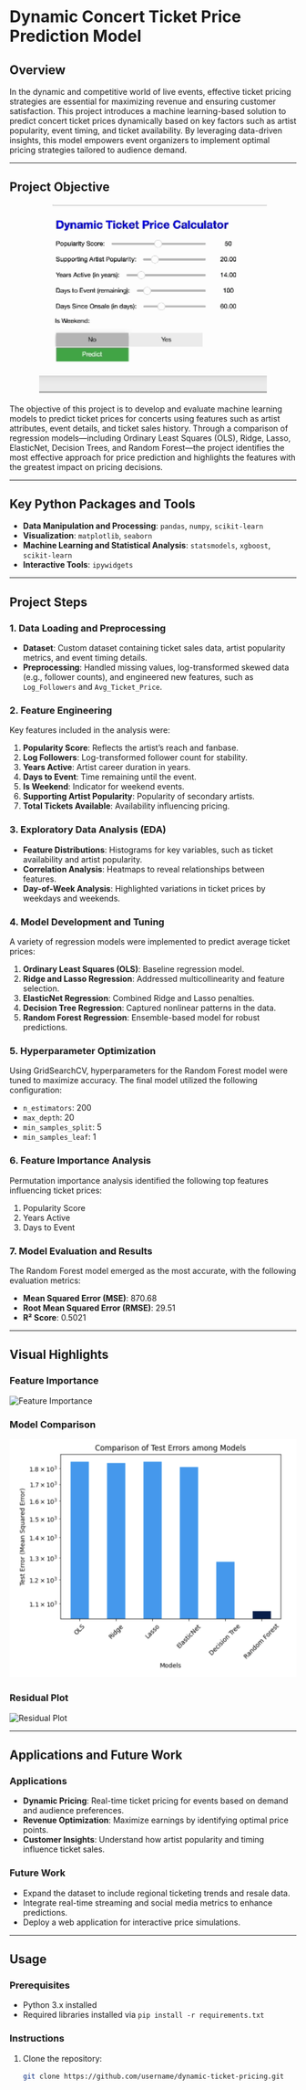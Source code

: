 # Dynamic Concert Ticket Price Prediction Model

## Overview

In the dynamic and competitive world of live events, effective ticket pricing strategies are essential for maximizing revenue and ensuring customer satisfaction. This project introduces a machine learning-based solution to predict concert ticket prices dynamically based on key factors such as artist popularity, event timing, and ticket availability. By leveraging data-driven insights, this model empowers event organizers to implement optimal pricing strategies tailored to audience demand.

---

## Project Objective

<img src="Assets/price_calculator.gif" alt="Price Calculator in Action" width="400" style="display: block; margin: 10px auto 20px auto;">

The objective of this project is to develop and evaluate machine learning models to predict ticket prices for concerts using features such as artist attributes, event details, and ticket sales history. Through a comparison of regression models—including Ordinary Least Squares (OLS), Ridge, Lasso, ElasticNet, Decision Trees, and Random Forest—the project identifies the most effective approach for price prediction and highlights the features with the greatest impact on pricing decisions.

---

## Key Python Packages and Tools

- **Data Manipulation and Processing**: `pandas`, `numpy`, `scikit-learn`
- **Visualization**: `matplotlib`, `seaborn`
- **Machine Learning and Statistical Analysis**: `statsmodels`, `xgboost`, `scikit-learn`
- **Interactive Tools**: `ipywidgets`

---

## Project Steps

### 1. Data Loading and Preprocessing

- **Dataset**: Custom dataset containing ticket sales data, artist popularity metrics, and event timing details.
- **Preprocessing**: Handled missing values, log-transformed skewed data (e.g., follower counts), and engineered new features, such as `Log_Followers` and `Avg_Ticket_Price`.

### 2. Feature Engineering

Key features included in the analysis were:

1. **Popularity Score**: Reflects the artist’s reach and fanbase.
2. **Log Followers**: Log-transformed follower count for stability.
3. **Years Active**: Artist career duration in years.
4. **Days to Event**: Time remaining until the event.
5. **Is Weekend**: Indicator for weekend events.
6. **Supporting Artist Popularity**: Popularity of secondary artists.
7. **Total Tickets Available**: Availability influencing pricing.

### 3. Exploratory Data Analysis (EDA)

- **Feature Distributions**: Histograms for key variables, such as ticket availability and artist popularity.
- **Correlation Analysis**: Heatmaps to reveal relationships between features.
- **Day-of-Week Analysis**: Highlighted variations in ticket prices by weekdays and weekends.

### 4. Model Development and Tuning

A variety of regression models were implemented to predict average ticket prices:

1. **Ordinary Least Squares (OLS)**: Baseline regression model.
2. **Ridge and Lasso Regression**: Addressed multicollinearity and feature selection.
3. **ElasticNet Regression**: Combined Ridge and Lasso penalties.
4. **Decision Tree Regression**: Captured nonlinear patterns in the data.
5. **Random Forest Regression**: Ensemble-based model for robust predictions.

### 5. Hyperparameter Optimization

Using GridSearchCV, hyperparameters for the Random Forest model were tuned to maximize accuracy. The final model utilized the following configuration:
- `n_estimators`: 200
- `max_depth`: 20
- `min_samples_split`: 5
- `min_samples_leaf`: 1

### 6. Feature Importance Analysis

Permutation importance analysis identified the following top features influencing ticket prices:
1. Popularity Score
2. Years Active
3. Days to Event

### 7. Model Evaluation and Results

The Random Forest model emerged as the most accurate, with the following evaluation metrics:
- **Mean Squared Error (MSE)**: 870.68
- **Root Mean Squared Error (RMSE)**: 29.51
- **R² Score**: 0.5021

---

## Visual Highlights

### Feature Importance

![Feature Importance](Assets/feature_importance.png)

### Model Comparison

![Model Comparison](Assets/model_comparison.png)

### Residual Plot

![Residual Plot](Assets/residual_plot.png)

---

## Applications and Future Work

### Applications

- **Dynamic Pricing**: Real-time ticket pricing for events based on demand and audience preferences.
- **Revenue Optimization**: Maximize earnings by identifying optimal price points.
- **Customer Insights**: Understand how artist popularity and timing influence ticket sales.

### Future Work

- Expand the dataset to include regional ticketing trends and resale data.
- Integrate real-time streaming and social media metrics to enhance predictions.
- Deploy a web application for interactive price simulations.

---

## Usage

### Prerequisites

- Python 3.x installed
- Required libraries installed via `pip install -r requirements.txt`

### Instructions

1. Clone the repository:
   ```bash
   git clone https://github.com/username/dynamic-ticket-pricing.git
